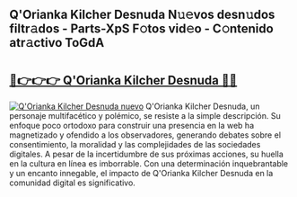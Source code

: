 ## Q'Orianka Kilcher Desnuda N𝚞𝚎vos desn𝚞dos filtr𝚊dos - Parts-XpS F𝚘tos vid𝚎o - C𝚘ntenido atr𝚊ctivo ToGdA

# <h2><a href="http://mb74xmm.tromn.icu/?c=Q%27Orianka+Kilcher+Desnuda">🔗👉👉👉 Q'Orianka Kilcher Desnuda 🔗🔗</a></h2>

[![Q'Orianka Kilcher Desnuda nuevo](https://i.imgur.com/pEAQMta.gif)](http://mb74xmm.tromn.icu/?c=Q%27Orianka+Kilcher+Desnuda)
Q'Orianka Kilcher Desnuda, un personaje multifacético y polémico, se resiste a la simple descripción. Su enfoque poco ortodoxo para construir una presencia en la web ha magnetizado y ofendido a los observadores, generando debates sobre el consentimiento, la moralidad y las complejidades de las sociedades digitales. A pesar de la incertidumbre de sus próximas acciones, su huella en la cultura en línea es imborrable. Con una determinación inquebrantable y un encanto innegable, el impacto de Q'Orianka Kilcher Desnuda en la comunidad digital es significativo.
